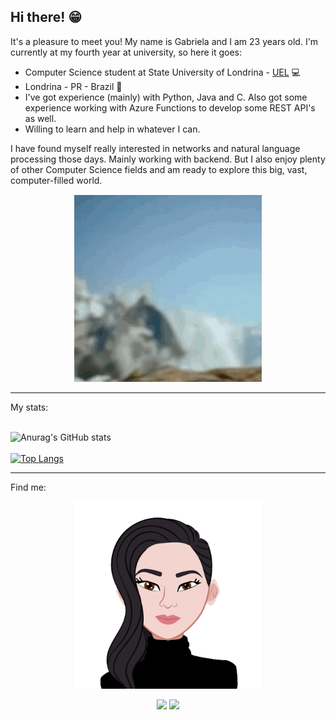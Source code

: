## Hi there! :grin:

It's a pleasure to meet you! My name is Gabriela and I am 23 years old. I'm currently at my fourth year at university, so here it goes:  
  
- Computer Science student at State University of Londrina - [UEL](https://portal.uel.br/home/) :computer:    
- Londrina - PR - Brazil :pushpin:   
- I've got experience (mainly) with Python, Java and C. Also got some experience working with Azure Functions to develop some REST API's as well. 
- Willing to learn and help in whatever I can.  

I have found myself really interested in networks and natural language processing those days. Mainly working with backend. But I also enjoy plenty of other Computer Science fields and am ready to explore this big, vast, computer-filled world.  
<p align="center">
<img width="300" height="300" src="/Images/explore.gif">
</p>
<hr>

My stats:  
<br>

![Anurag's GitHub stats](https://github-readme-stats.vercel.app/api?username=gabrielahirashima&count_private=true&theme=radical&show_icons=true)
<br>  
[![Top Langs](https://github-readme-stats.vercel.app/api/top-langs/?username=gabrielahirashima&count_private=true&theme=radical)](https://github.com/anuraghazra/github-readme-stats)
<hr>

Find me:
<p align="center">
  <img width="300" height="300" src="/Images/avatar.png">
</p>
<div align="center">
  <a href = "mailto:gb.hirashima@gmail.com"><img src="https://img.shields.io/badge/Gmail-D14836?style=for-the-badge&logo=gmail&logoColor=white" target="_blank"></a>
  <a href="https://www.linkedin.com/in/gabriela-hirashima-93b463171/" target="_blank"><img src="https://img.shields.io/badge/-LinkedIn-%230077B5?style=for-the-badge&logo=linkedin&logoColor=white" target="_blank"></a> 
</div>
